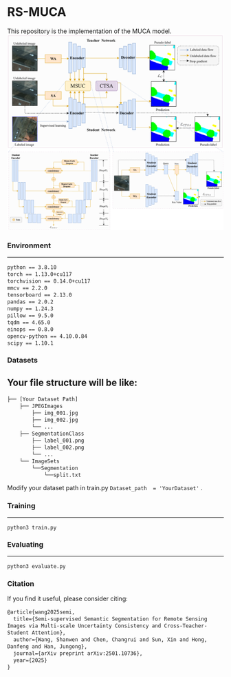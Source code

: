 # RS-MUCA

This repository is the implementation of the MUCA model.
![muca](muca.png)
### Environment

---

```
python == 3.8.10
torch == 1.13.0+cu117
torchvision == 0.14.0+cu117
mmcv == 2.2.0
tensorboard == 2.13.0
pandas == 2.0.2
numpy == 1.24.3
pillow == 9.5.0
tqdm == 4.65.0
einops == 0.8.0
opencv-python == 4.10.0.84
scipy == 1.10.1
```

### Datasets

Your file structure will be like:
---

```
├── [Your Dataset Path]
    ├── JPEGImages
        ├── img_001.jpg
        ├── img_002.jpg
        └── ...
    ├── SegmentationClass
        ├── label_001.png
        ├── label_002.png
        └── ...
    └── ImageSets
    	└──Segmentation
    		└──split.txt
```
Modify your dataset path in train.py
``
Dataset_path  = 'YourDataset'
`` 
.

<!-- ### Pretrained Weights

---
The used SegFormer's codes and pretrained weights are from https://github.com/bubbliiiing/segformer-pytorch.
 -->
### Training

---
```
python3 train.py
```

### Evaluating

---
```
python3 evaluate.py
```

### Citation
If you find it useful, please consider citing:
```
@article{wang2025semi,
  title={Semi-supervised Semantic Segmentation for Remote Sensing Images via Multi-scale Uncertainty Consistency and Cross-Teacher-Student Attention},
  author={Wang, Shanwen and Chen, Changrui and Sun, Xin and Hong, Danfeng and Han, Jungong},
  journal={arXiv preprint arXiv:2501.10736},
  year={2025}
}
```

